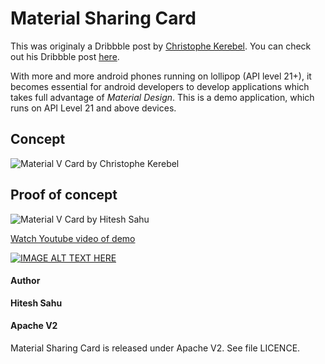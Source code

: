 # Material Sharing Card 

This was originaly a Dribbble post by [Christophe Kerebel](https://material.uplabs.com/users/chriskere/posts). You can check out his Dribbble post [here](https://material.uplabs.com/posts/personal-social-card-material-design-animation).

With more and more android phones running on lollipop (API level 21+), it becomes essential for android developers to develop applications which takes full advantage of _Material Design_. This is a demo application, which runs on API Level 21 and above devices. 

## Concept

![Material V Card by Christophe Kerebel](https://github.com/hiteshsahu/Material-VCard/blob/master/Art/concept.gif)


## Proof of concept
![Material V Card by Hitesh Sahu](https://github.com/hiteshsahu/Material-VCard/blob/master/Art/demo.gif)


[Watch Youtube video of demo](https://www.youtube.com/watch?v=1MKqg0UzTKo)

[![IMAGE ALT TEXT HERE](https://img.youtube.com/vi/1MKqg0UzTKo/0.jpg)](https://www.youtube.com/watch?v=1MKqg0UzTKo)

#### Author
**Hitesh Sahu**

#### Apache V2

Material Sharing Card is released under Apache V2. See file LICENCE.
